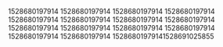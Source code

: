 1528680197914
1528680197914
1528680197914
1528680197914
1528680197914
1528680197914
1528680197914
1528680197914
1528680197914
1528680197914
1528680197914
1528680197914
1528680197914
1528680197914
15286801979141528691025855